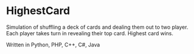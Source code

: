 # HighestCard
Simulation of shuffling a deck of cards and dealing them out to two player. 
Each player takes turn in revealing their top card. 
Highest card wins.

Written in Python, PHP, C++, C#, Java
